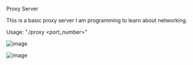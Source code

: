 Proxy Server

This is a basic proxy server I am programming to learn about networking.

Usage:
"./proxy <port_number>"

![image](https://user-images.githubusercontent.com/95983460/145691500-344cc3d6-d733-4a80-97ec-01eccf75e33c.png)

![image](https://user-images.githubusercontent.com/95983460/145691531-7d84ee9e-679c-4e66-8922-9d44c1122a2a.png)
